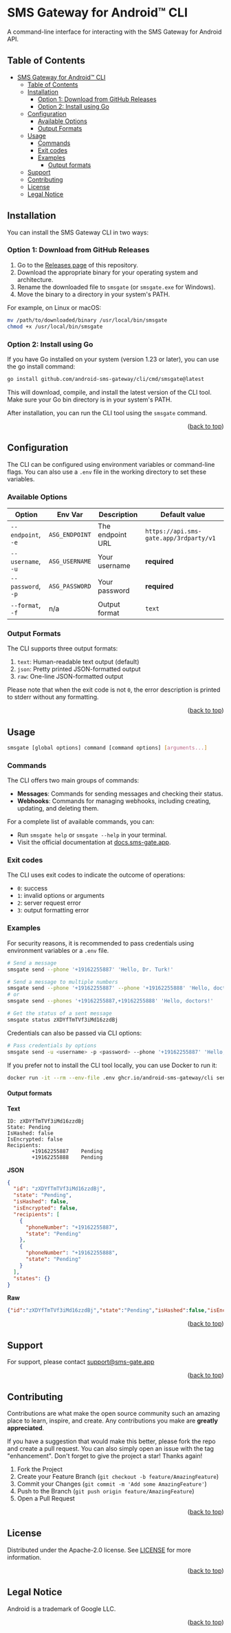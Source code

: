 <a name="readme-top"></a>

# SMS Gateway for Android™ CLI

A command-line interface for interacting with the SMS Gateway for Android API.

## Table of Contents

- [SMS Gateway for Android™ CLI](#sms-gateway-for-android-cli)
  - [Table of Contents](#table-of-contents)
  - [Installation](#installation)
    - [Option 1: Download from GitHub Releases](#option-1-download-from-github-releases)
    - [Option 2: Install using Go](#option-2-install-using-go)
  - [Configuration](#configuration)
    - [Available Options](#available-options)
    - [Output Formats](#output-formats)
  - [Usage](#usage)
    - [Commands](#commands)
    - [Exit codes](#exit-codes)
    - [Examples](#examples)
      - [Output formats](#output-formats-1)
  - [Support](#support)
  - [Contributing](#contributing)
  - [License](#license)
  - [Legal Notice](#legal-notice)

## Installation

You can install the SMS Gateway CLI in two ways:

### Option 1: Download from GitHub Releases

1. Go to the [Releases page](https://github.com/android-sms-gateway/cli/releases/latest) of this repository.
2. Download the appropriate binary for your operating system and architecture.
3. Rename the downloaded file to `smsgate` (or `smsgate.exe` for Windows).
4. Move the binary to a directory in your system's PATH.

For example, on Linux or macOS:

```bash
mv /path/to/downloaded/binary /usr/local/bin/smsgate
chmod +x /usr/local/bin/smsgate
```

### Option 2: Install using Go

If you have Go installed on your system (version 1.23 or later), you can use the go install command:

```bash
go install github.com/android-sms-gateway/cli/cmd/smsgate@latest
```

This will download, compile, and install the latest version of the CLI tool. Make sure your Go bin directory is in your system's PATH.

After installation, you can run the CLI tool using the `smsgate` command.

<p align="right">(<a href="#readme-top">back to top</a>)</p>

## Configuration

The CLI can be configured using environment variables or command-line flags. You can also use a `.env` file in the working directory to set these variables.

### Available Options

| Option             | Env Var        | Description      | Default value                          |
| ------------------ | -------------- | ---------------- | -------------------------------------- |
| `--endpoint`, `-e` | `ASG_ENDPOINT` | The endpoint URL | `https://api.sms-gate.app/3rdparty/v1` |
| `--username`, `-u` | `ASG_USERNAME` | Your username    | **required**                           |
| `--password`, `-p` | `ASG_PASSWORD` | Your password    | **required**                           |
| `--format`, `-f`   | n/a            | Output format    | `text`                                 |

### Output Formats

The CLI supports three output formats:

1. `text`: Human-readable text output (default)
2. `json`: Pretty printed JSON-formatted output
3. `raw`: One-line JSON-formatted output

Please note that when the exit code is not `0`, the error description is printed to stderr without any formatting.

<p align="right">(<a href="#readme-top">back to top</a>)</p>

## Usage

```bash
smsgate [global options] command [command options] [arguments...]
```

### Commands

The CLI offers two main groups of commands:

- **Messages**: Commands for sending messages and checking their status.
- **Webhooks**: Commands for managing webhooks, including creating, updating, and deleting them.

For a complete list of available commands, you can:
- Run `smsgate help` or `smsgate --help` in your terminal.
- Visit the official documentation at [docs.sms-gate.app](https://docs.sms-gate.app/integration/cli/#commands).

### Exit codes

The CLI uses exit codes to indicate the outcome of operations:

- `0`: success
- `1`: invalid options or arguments
- `2`: server request error
- `3`: output formatting error

### Examples

For security reasons, it is recommended to pass credentials using environment variables or a `.env` file.

```bash
# Send a message
smsgate send --phone '+19162255887' 'Hello, Dr. Turk!'

# Send a message to multiple numbers
smsgate send --phone '+19162255887' --phone '+19162255888' 'Hello, doctors!'
# or
smsgate send --phones '+19162255887,+19162255888' 'Hello, doctors!'

# Get the status of a sent message
smsgate status zXDYfTmTVf3iMd16zzdBj
```

Credentials can also be passed via CLI options:

```bash
# Pass credentials by options
smsgate send -u <username> -p <password> --phone '+19162255887' 'Hello, Dr. Turk!'
```

If you prefer not to install the CLI tool locally, you can use Docker to run it:

```bash
docker run -it --rm --env-file .env ghcr.io/android-sms-gateway/cli send --phone '+19162255887' 'Hello, Dr. Turk!'
```

#### Output formats

**Text**

```
ID: zXDYfTmTVf3iMd16zzdBj
State: Pending
IsHashed: false
IsEncrypted: false
Recipients: 
        +19162255887    Pending
        +19162255888    Pending
```

**JSON**

```json
{
  "id": "zXDYfTmTVf3iMd16zzdBj",
  "state": "Pending",
  "isHashed": false,
  "isEncrypted": false,
  "recipients": [
    {
      "phoneNumber": "+19162255887",
      "state": "Pending"
    },
    {
      "phoneNumber": "+19162255888",
      "state": "Pending"
    }
  ],
  "states": {}
}
```

**Raw**

```json
{"id":"zXDYfTmTVf3iMd16zzdBj","state":"Pending","isHashed":false,"isEncrypted":false,"recipients":[{"phoneNumber":"+19162255887","state":"Pending"},{"phoneNumber":"+19162255888","state":"Pending"}],"states":{}}
```

<p align="right">(<a href="#readme-top">back to top</a>)</p>

## Support

For support, please contact support@sms-gate.app

<p align="right">(<a href="#readme-top">back to top</a>)</p>

## Contributing

Contributions are what make the open source community such an amazing place to learn, inspire, and create. Any contributions you make are **greatly appreciated**.

If you have a suggestion that would make this better, please fork the repo and create a pull request. You can also simply open an issue with the tag "enhancement".
Don't forget to give the project a star! Thanks again!

1. Fork the Project
2. Create your Feature Branch (`git checkout -b feature/AmazingFeature`)
3. Commit your Changes (`git commit -m 'Add some AmazingFeature'`)
4. Push to the Branch (`git push origin feature/AmazingFeature`)
5. Open a Pull Request

<p align="right">(<a href="#readme-top">back to top</a>)</p>

## License

Distributed under the Apache-2.0 license. See [LICENSE](LICENSE) for more information.

<p align="right">(<a href="#readme-top">back to top</a>)</p>

## Legal Notice

Android is a trademark of Google LLC.

<p align="right">(<a href="#readme-top">back to top</a>)</p>
